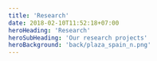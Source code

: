 ```yaml
---
title: 'Research'
date: 2018-02-10T11:52:18+07:00
heroHeading: 'Research'
heroSubHeading: 'Our research projects'
heroBackground: 'back/plaza_spain_n.png'
---
```

